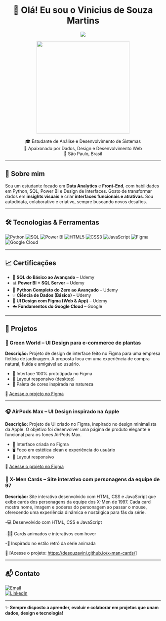 <h1 align="center">👋 Olá! Eu sou o Vinicius de Souza Martins</h1>
<p align="center">
  <img src="https://readme-typing-svg.demolab.com/?lines=Estudante+de+Sistemas;Amante+de+Dados,+Design+e+Dev+Web;&center=true&width=400&height=45">
</p>

<p align="center">
  <img src="https://media.giphy.com/media/qgQUggAC3Pfv687qPC/giphy.gif" width="300">
</p>

<p align="center">
  🎓 Estudante de Análise e Desenvolvimento de Sistemas <br>
  🧠 Apaixonado por Dados, Design e Desenvolvimento Web <br>
  📍 São Paulo, Brasil
</p>

---

## 🚀 Sobre mim

Sou um estudante focado em **Data Analytics** e **Front-End**, com habilidades em Python, SQL, Power BI e Design de Interfaces. Gosto de transformar dados em **insights visuais** e criar **interfaces funcionais e atrativas**. Sou autodidata, colaborativo e criativo, sempre buscando novos desafios.

---

## 🛠️ Tecnologias & Ferramentas

![Python](https://img.shields.io/badge/-Python-3776AB?style=flat&logo=python&logoColor=white)
![SQL](https://img.shields.io/badge/-SQL-4479A1?style=flat&logo=mysql&logoColor=white)
![Power BI](https://img.shields.io/badge/-PowerBI-F2C811?style=flat&logo=powerbi&logoColor=black)
![HTML5](https://img.shields.io/badge/-HTML5-E34F26?style=flat&logo=html5&logoColor=white)
![CSS3](https://img.shields.io/badge/-CSS3-1572B6?style=flat&logo=css3&logoColor=white)
![JavaScript](https://img.shields.io/badge/-JavaScript-F7DF1E?style=flat&logo=javascript&logoColor=black)
![Figma](https://img.shields.io/badge/-Figma-F24E1E?style=flat&logo=figma&logoColor=white)
![Google Cloud](https://img.shields.io/badge/-Google%20Cloud-4285F4?style=flat&logo=google-cloud&logoColor=white)

---

## 📈 Certificações

- 📘 **SQL do Básico ao Avançado** – Udemy    
- 📊 **Power BI + SQL Server** – Udemy  
- 🐍 **Python Completo do Zero ao Avançado** – Udemy  
- 💡 **Ciência de Dados (Básico)** – Udemy  
- 🎨 **UI Design com Figma (Web & App)** – Udemy  
- ☁️ **Fundamentos do Google Cloud** – Google

---

## 💼 Projetos

### 🌿 Green World – UI Design para e-commerce de plantas

**Descrição:** Projeto de design de interface feito no Figma para uma empresa fictícia de jardinagem. A proposta foca em uma experiência de compra natural, fluida e amigável ao usuário.

- 🎨 Interface 100% prototipada no Figma
- 📱 Layout responsivo (desktop)
- 🌱 Paleta de cores inspirada na natureza

🔗 [Acesse o projeto no Figma](https://www.figma.com/proto/SjvPDMhhJT2OWZ2gsb1Rj2/Green-World?node-id=1-12&t=OJid05AfQrycwlrs-1)

---

### 🎧 AirPods Max – UI Design inspirado na Apple

**Descrição:** Projeto de UI criado no Figma, inspirado no design minimalista da Apple. O objetivo foi desenvolver uma página de produto elegante e funcional para os fones AirPods Max.

- 🎨 Interface criada no Figma
- 🖥️ Foco em estética clean e experiência do usuário
- 📱 Layout responsivo

🔗 [Acesse o projeto no Figma](https://www.figma.com/proto/i3jh9UFBdIBwNWLeHWtyh3/Sem-t%C3%ADtulo?node-id=0-1&t=mwiddwPXbBzPRa9H-1)

### 🧬 X-Men Cards – Site interativo com personagens da equipe de 97
**Descrição:** Site interativo desenvolvido com HTML, CSS e JavaScript que exibe cards dos personagens da equipe dos X-Men de 1997. Cada card mostra nome, imagem e poderes do personagem ao passar o mouse, oferecendo uma experiência dinâmica e nostálgica para fãs da série.

-💻 Desenvolvido com HTML, CSS e JavaScript

-🦸‍♂️ Cards animados e interativos com hover

-🎨 Inspirado no estilo retrô da série animada

🔗 [Acesse o projeto: https://desouzavini.github.io/x-man-cards/]



---

## 📬 Contato

[![Email](https://img.shields.io/badge/-Email-D14836?style=flat&logo=gmail&logoColor=white)](mailto:vmartins.s.m@gmail.com)  
[![LinkedIn](https://img.shields.io/badge/-LinkedIn-0077B5?style=flat&logo=linkedin&logoColor=white)](https://www.linkedin.com/in/seu-usuario-aqui)

---

✨ **Sempre disposto a aprender, evoluir e colaborar em projetos que unam dados, design e tecnologia!**

